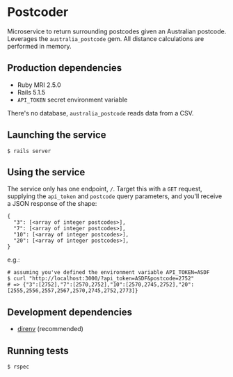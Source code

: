 # Postcoder

Microservice to return surrounding postcodes given an Australian postcode.
Leverages the `australia_postcode` gem. All distance calculations are performed
in memory.

## Production dependencies

- Ruby MRI 2.5.0
- Rails 5.1.5
- `API_TOKEN` secret environment variable

There's no database, `australia_postcode` reads data from a CSV.

## Launching the service

```
$ rails server
```

## Using the service

The service only has one endpoint, `/`. Target this with a `GET` request,
supplying the `api_token` and `postcode` query parameters, and you'll receive a
JSON response of the shape:
```
{
  "3": [<array of integer postcodes>],
  "7": [<array of integer postcodes>],
  "10": [<array of integer postcodes>],
  "20": [<array of integer postcodes>],
}
```

e.g.:
```
# assuming you've defined the environment variable API_TOKEN=ASDF
$ curl "http://localhost:3000/?api_token=ASDF&postcode=2752"
# => {"3":[2752],"7":[2570,2752],"10":[2570,2745,2752],"20":[2555,2556,2557,2567,2570,2745,2752,2773]}
```

## Development dependencies

- [direnv](https://direnv.net/) (recommended)

## Running tests

```
$ rspec
```

